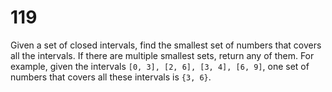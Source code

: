 [_metadata_:number]:-      "119"
[_metadata_:difficulty]:-  "Medium"
[_metadata_:asker]:-       "Google"
[_metadata_:tags]:-        "list"

# 119

Given a set of closed intervals, find the smallest set of numbers that covers all the intervals.
If there are multiple smallest sets, return any of them.
For example, given the intervals `[0, 3], [2, 6], [3, 4], [6, 9]`, one set of numbers that covers
all these intervals is `{3, 6}`.
